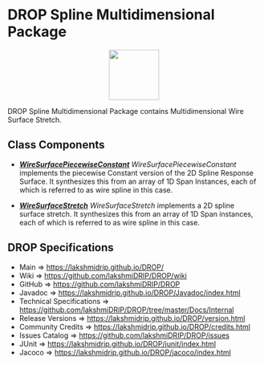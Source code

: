 # DROP Spline Multidimensional Package

<p align="center"><img src="https://github.com/lakshmiDRIP/DROP/blob/master/DRIP_Logo.gif?raw=true" width="100"></p>

DROP Spline Multidimensional Package contains Multidimensional Wire Surface Stretch.


## Class Components

 * [***WireSurfacePiecewiseConstant***](https://github.com/lakshmiDRIP/DROP/tree/master/src/main/java/org/drip/spline/multidimensional/WireSurfacePiecewiseConstant.java)
 <i>WireSurfacePiecewiseConstant</i> implements the piecewise Constant version of the 2D Spline Response
 Surface. It synthesizes this from an array of 1D Span Instances, each of which is referred to as wire spline
 in this case.

 * [***WireSurfaceStretch***](https://github.com/lakshmiDRIP/DROP/tree/master/src/main/java/org/drip/spline/multidimensional/WireSurfaceStretch.java)
 <i>WireSurfaceStretch</i> implements a 2D spline surface stretch. It synthesizes this from an array of 1D
 Span instances, each of which is referred to as wire spline in this case.


## DROP Specifications

 * Main                     => https://lakshmidrip.github.io/DROP/
 * Wiki                     => https://github.com/lakshmiDRIP/DROP/wiki
 * GitHub                   => https://github.com/lakshmiDRIP/DROP
 * Javadoc                  => https://lakshmidrip.github.io/DROP/Javadoc/index.html
 * Technical Specifications => https://github.com/lakshmiDRIP/DROP/tree/master/Docs/Internal
 * Release Versions         => https://lakshmidrip.github.io/DROP/version.html
 * Community Credits        => https://lakshmidrip.github.io/DROP/credits.html
 * Issues Catalog           => https://github.com/lakshmiDRIP/DROP/issues
 * JUnit                    => https://lakshmidrip.github.io/DROP/junit/index.html
 * Jacoco                   => https://lakshmidrip.github.io/DROP/jacoco/index.html
